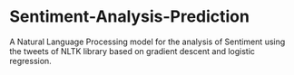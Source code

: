 # Sentiment-Analysis-Prediction

A Natural Language Processing model for the analysis of Sentiment using the tweets of NLTK library based on gradient descent and logistic regression.
